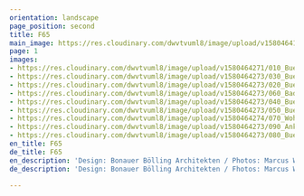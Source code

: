 ```yaml
---
orientation: landscape
page_position: second
title: F65
main_image: https://res.cloudinary.com/dwvtvuml8/image/upload/v1580464188/010_Buero-Office-Raumgestaltung-Bueroausbau_jszucr.jpg
page: 1
images:
- https://res.cloudinary.com/dwvtvuml8/image/upload/v1580464271/010_Buero-Office-Raumgestaltung-Bueroausbau_xgyani.jpg
- https://res.cloudinary.com/dwvtvuml8/image/upload/v1580464273/030_Buero-Office-Schreibtisch-Massivholztisch_mhyhbh.jpg
- https://res.cloudinary.com/dwvtvuml8/image/upload/v1580464273/020_Buero-Office-Teekueche-Kueche_njqxsu.jpg
- https://res.cloudinary.com/dwvtvuml8/image/upload/v1580464273/060_Badezimmer-Waschtisch-Badmoebel_nuu1kk.jpg
- https://res.cloudinary.com/dwvtvuml8/image/upload/v1580464273/040_Buero-Office-Griff-Schattenfuge_ueokzn.jpg
- https://res.cloudinary.com/dwvtvuml8/image/upload/v1580464273/050_Buero-Office-Interiordesign-Bueroausbau_blpbe4.jpg
- https://res.cloudinary.com/dwvtvuml8/image/upload/v1580464274/070_Wohnzimmer-Buero-Office-Innenausbau-Design_zswamf.jpg
- https://res.cloudinary.com/dwvtvuml8/image/upload/v1580464273/090_Ankleide-Garderobe-Einbauschrank-Empfangsbereich_zqvtfq.jpg
- https://res.cloudinary.com/dwvtvuml8/image/upload/v1580464273/080_Buero-Office-Bueroausbau-Treppe_xtv2cp.jpg
en_title: F65
de_title: F65
en_description: 'Design: Bonauer Bölling Architekten / Photos: Marcus Wend'
de_description: 'Design: Bonauer Bölling Architekten / Fhotos: Marcus Wend'

---
```

